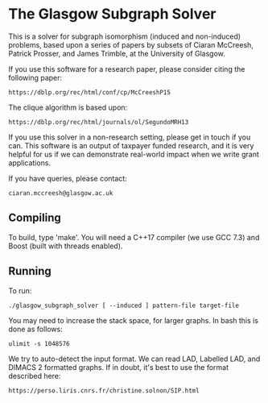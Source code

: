 The Glasgow Subgraph Solver
===========================

This is a solver for subgraph isomorphism (induced and non-induced) problems,
based upon a series of papers by subsets of Ciaran McCreesh, Patrick Prosser,
and James Trimble, at the University of Glasgow.

If you use this software for a research paper, please consider citing the
following paper:

    https://dblp.org/rec/html/conf/cp/McCreeshP15

The clique algorithm is based upon:

    https://dblp.org/rec/html/journals/ol/SegundoMRH13

If you use this solver in a non-research setting, please get in touch if you
can. This software is an output of taxpayer funded research, and it is very
helpful for us if we can demonstrate real-world impact when we write grant
applications.

If you have queries, please contact:

    ciaran.mccreesh@glasgow.ac.uk

Compiling
---------

To build, type 'make'. You will need a C++17 compiler (we use GCC 7.3) and
Boost (built with threads enabled).

Running
-------

To run:

    ./glasgow_subgraph_solver [ --induced ] pattern-file target-file

You may need to increase the stack space, for larger graphs. In bash this is
done as follows:

    ulimit -s 1048576

We try to auto-detect the input format. We can read LAD, Labelled LAD, and
DIMACS 2 formatted graphs. If in doubt, it's best to use the format described here:

    https://perso.liris.cnrs.fr/christine.solnon/SIP.html

